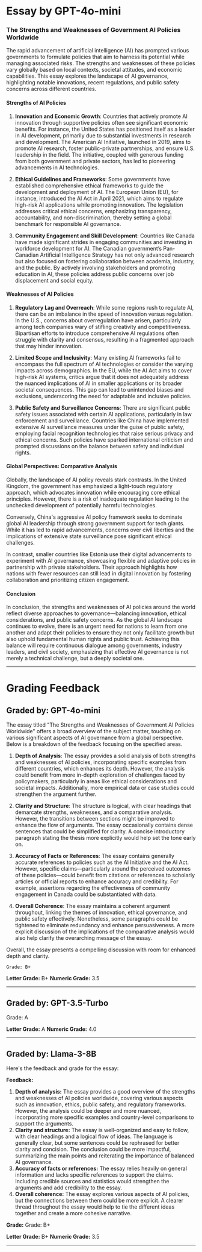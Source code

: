 # Essay by GPT-4o-mini

### The Strengths and Weaknesses of Government AI Policies Worldwide

The rapid advancement of artificial intelligence (AI) has prompted various governments to formulate policies that aim to harness its potential while managing associated risks. The strengths and weaknesses of these policies vary globally based on local contexts, societal attitudes, and economic capabilities. This essay explores the landscape of AI governance, highlighting notable innovations, recent regulations, and public safety concerns across different countries.

#### Strengths of AI Policies

1. **Innovation and Economic Growth**: Countries that actively promote AI innovation through supportive policies often see significant economic benefits. For instance, the United States has positioned itself as a leader in AI development, primarily due to substantial investments in research and development. The American AI Initiative, launched in 2019, aims to promote AI research, foster public-private partnerships, and ensure U.S. leadership in the field. The initiative, coupled with generous funding from both government and private sectors, has led to pioneering advancements in AI technologies.

2. **Ethical Guidelines and Frameworks**: Some governments have established comprehensive ethical frameworks to guide the development and deployment of AI. The European Union (EU), for instance, introduced the AI Act in April 2021, which aims to regulate high-risk AI applications while promoting innovation. The legislation addresses critical ethical concerns, emphasizing transparency, accountability, and non-discrimination, thereby setting a global benchmark for responsible AI governance.

3. **Community Engagement and Skill Development**: Countries like Canada have made significant strides in engaging communities and investing in workforce development for AI. The Canadian government’s Pan-Canadian Artificial Intelligence Strategy has not only advanced research but also focused on fostering collaboration between academia, industry, and the public. By actively involving stakeholders and promoting education in AI, these policies address public concerns over job displacement and social equity.

#### Weaknesses of AI Policies

1. **Regulatory Lag and Overreach**: While some regions rush to regulate AI, there can be an imbalance in the speed of innovation versus regulation. In the U.S., concerns about overregulation have arisen, particularly among tech companies wary of stifling creativity and competitiveness. Bipartisan efforts to introduce comprehensive AI regulations often struggle with clarity and consensus, resulting in a fragmented approach that may hinder innovation.

2. **Limited Scope and Inclusivity**: Many existing AI frameworks fail to encompass the full spectrum of AI technologies or consider the varying impacts across demographics. In the EU, while the AI Act aims to cover high-risk AI systems, critics argue that it does not adequately address the nuanced implications of AI in smaller applications or its broader societal consequences. This gap can lead to unintended biases and exclusions, underscoring the need for adaptable and inclusive policies.

3. **Public Safety and Surveillance Concerns**: There are significant public safety issues associated with certain AI applications, particularly in law enforcement and surveillance. Countries like China have implemented extensive AI surveillance measures under the guise of public safety, employing facial recognition technologies that raise serious privacy and ethical concerns. Such policies have sparked international criticism and prompted discussions on the balance between safety and individual rights.

#### Global Perspectives: Comparative Analysis

Globally, the landscape of AI policy reveals stark contrasts. In the United Kingdom, the government has emphasized a light-touch regulatory approach, which advocates innovation while encouraging core ethical principles. However, there is a risk of inadequate regulation leading to the unchecked development of potentially harmful technologies.

Conversely, China's aggressive AI policy framework seeks to dominate global AI leadership through strong government support for tech giants. While it has led to rapid advancements, concerns over civil liberties and the implications of extensive state surveillance pose significant ethical challenges.

In contrast, smaller countries like Estonia use their digital advancements to experiment with AI governance, showcasing flexible and adaptive policies in partnership with private stakeholders. Their approach highlights how nations with fewer resources can still lead in digital innovation by fostering collaboration and prioritizing citizen engagement.

#### Conclusion

In conclusion, the strengths and weaknesses of AI policies around the world reflect diverse approaches to governance—balancing innovation, ethical considerations, and public safety concerns. As the global AI landscape continues to evolve, there is an urgent need for nations to learn from one another and adapt their policies to ensure they not only facilitate growth but also uphold fundamental human rights and public trust. Achieving this balance will require continuous dialogue among governments, industry leaders, and civil society, emphasizing that effective AI governance is not merely a technical challenge, but a deeply societal one.

---

# Grading Feedback

## Graded by: GPT-4o-mini

The essay titled "The Strengths and Weaknesses of Government AI Policies Worldwide" offers a broad overview of the subject matter, touching on various significant aspects of AI governance from a global perspective. Below is a breakdown of the feedback focusing on the specified areas.

1. **Depth of Analysis**: The essay provides a solid analysis of both strengths and weaknesses of AI policies, incorporating specific examples from different countries, which enhances its depth. However, the analysis could benefit from more in-depth exploration of challenges faced by policymakers, particularly in areas like ethical considerations and societal impacts. Additionally, more empirical data or case studies could strengthen the argument further.

2. **Clarity and Structure**: The structure is logical, with clear headings that demarcate strengths, weaknesses, and a comparative analysis. However, the transitions between sections might be improved to enhance the flow of arguments. The essay occasionally contains dense sentences that could be simplified for clarity. A concise introductory paragraph stating the thesis more explicitly would help set the tone early on.

3. **Accuracy of Facts or References**: The essay contains generally accurate references to policies such as the AI Initiative and the AI Act. However, specific claims—particularly around the perceived outcomes of these policies—could benefit from citations or references to scholarly articles or official reports to enhance accuracy and credibility. For example, assertions regarding the effectiveness of community engagement in Canada could be substantiated with data.

4. **Overall Coherence**: The essay maintains a coherent argument throughout, linking the themes of innovation, ethical governance, and public safety effectively. Nonetheless, some paragraphs could be tightened to eliminate redundancy and enhance persuasiveness. A more explicit discussion of the implications of the comparative analysis would also help clarify the overarching message of the essay.

Overall, the essay presents a compelling discussion with room for enhanced depth and clarity. 

```
Grade: B+
```

**Letter Grade:** B+
**Numeric Grade:** 3.5

---

## Graded by: GPT-3.5-Turbo

Grade: A

**Letter Grade:** A
**Numeric Grade:** 4.0

---

## Graded by: Llama-3-8B

Here's the feedback and grade for the essay:

**Feedback:**

1. **Depth of analysis:** The essay provides a good overview of the strengths and weaknesses of AI policies worldwide, covering various aspects such as innovation, ethics, public safety, and regulatory frameworks. However, the analysis could be deeper and more nuanced, incorporating more specific examples and country-level comparisons to support the arguments.
2. **Clarity and structure:** The essay is well-organized and easy to follow, with clear headings and a logical flow of ideas. The language is generally clear, but some sentences could be rephrased for better clarity and concision. The conclusion could be more impactful, summarizing the main points and reiterating the importance of balanced AI governance.
3. **Accuracy of facts or references:** The essay relies heavily on general information and lacks specific references to support the claims. Including credible sources and statistics would strengthen the arguments and add credibility to the essay.
4. **Overall coherence:** The essay explores various aspects of AI policies, but the connections between them could be more explicit. A clearer thread throughout the essay would help to tie the different ideas together and create a more cohesive narrative.

**Grade:**
Grade: B+

**Letter Grade:** B+
**Numeric Grade:** 3.5

---

